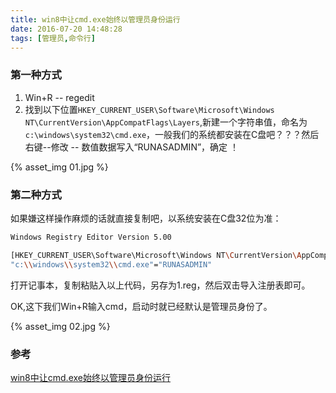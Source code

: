 ```yaml
---
title: win8中让cmd.exe始终以管理员身份运行
date: 2016-07-20 14:48:28
tags: [管理员,命令行]
---
```

### 第一种方式
1. Win+R -- regedit
2. 找到以下位置`HKEY_CURRENT_USER\Software\Microsoft\Windows NT\CurrentVersion\AppCompatFlags\Layers`,新建一个字符串值，命名为`c:\windows\system32\cmd.exe`，一般我们的系统都安装在C盘吧？？？然后右键--修改 -- 数值数据写入“RUNASADMIN”，确定 ！
<!-- more -->
{% asset_img 01.jpg %}

### 第二种方式
如果嫌这样操作麻烦的话就直接复制吧，以系统安装在C盘32位为准：
```bash
Windows Registry Editor Version 5.00

[HKEY_CURRENT_USER\Software\Microsoft\Windows NT\CurrentVersion\AppCompatFlags\Layers]
"c:\\windows\\system32\\cmd.exe"="RUNASADMIN"
```
打开记事本，复制粘贴入以上代码，另存为1.reg，然后双击导入注册表即可。

OK,这下我们Win+R输入cmd，启动时就已经默认是管理员身份了。

{% asset_img 02.jpg %}

### 参考
[win8中让cmd.exe始终以管理员身份运行](http://www.cnblogs.com/hejia/archive/2013/04/20/3032724.html)
